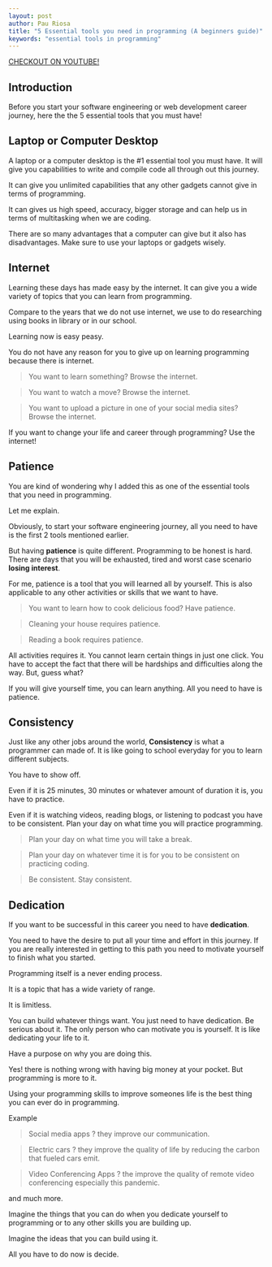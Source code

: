 ```yaml
---
layout: post
author: Pau Riosa
title: "5 Essential tools you need in programming (A beginners guide)"
keywords: "essential tools in programming"
---
```


[CHECKOUT ON YOUTUBE!](https://www.youtube.com/watch?v=czXehtMyPbI)

## Introduction

Before you start your software engineering or web development career journey, here the the 5 essential tools that you must have!

## Laptop or Computer Desktop

A laptop or a computer desktop is the #1 essential tool you must have. It will give you capabilities to write and compile code all through out this journey. 

It can give you unlimited capabilities that any other gadgets cannot give in terms of programming. 

It can gives us high speed, accuracy, bigger storage and can help us in terms of multitasking when we are coding. 

There are so many advantages that a computer can give but it also has disadvantages. Make sure to use your laptops or gadgets wisely.


## Internet

Learning these days has made easy by the internet. It can give you a wide variety of topics that you can learn from programming.

Compare to the years that we do not use internet, we use to do researching using books in library or in our school.

Learning now is easy peasy. 

You do not have any reason for you to give up on learning programming because there is internet.

> You want to learn something? Browse the internet.

> You want to watch a move? Browse the internet.

> You want to upload a picture in one of your social media sites? Browse the internet.

If you want to change your life and career through programming? Use the internet!

## Patience

You are kind of wondering why I added this as one of the essential tools that you need in programming.

Let me explain.

Obviously, to start your software engineering journey, all you need to have is the first 2 tools mentioned earlier.

But having **patience** is quite different. Programming to be honest is hard. There are days that you will be exhausted, tired and worst case scenario **losing interest**.

For me, patience is a tool that you will learned all by yourself.  This is also applicable to any other activities or skills that we want to have.

> You want to learn how to cook delicious food? Have patience.

> Cleaning your house requires patience.

> Reading a book requires patience.

All activities requires it. You cannot learn certain things in just one click. You have to accept the fact that there will be hardships and difficulties along the way. But, guess what?

If you will give yourself time, you can learn anything. All you need to have is patience.


## Consistency

Just like any other jobs around the world, **Consistency** is what a programmer can made of. It is like going to school everyday for you to learn different subjects. 

You have to show off.

Even if it is 25 minutes, 30 minutes or whatever amount of duration it is, you have to practice. 

Even if it is watching videos, reading blogs, or listening to podcast you have to be consistent. Plan your day on what time you will practice programming. 

> Plan your day on what time you will take a break.

> Plan your day on whatever time it is for you to be consistent on practicing coding. 

> Be consistent. Stay consistent.

## Dedication

If you want to be successful in this career you need to have **dedication**. 

You need to have the desire to put all your time and effort in this journey. If you are really interested in getting to this path you need to motivate yourself to finish what you started.

Programming itself is a never ending process. 

It is a topic that has a wide variety of range. 

It is limitless.

You can build whatever things want. You just need to have dedication. Be serious about it. The only person who can motivate you is yourself. It is like dedicating your life to it. 

Have a purpose on why you are doing this. 

Yes! there is nothing wrong with having big money at your pocket. But programming is more to it.

Using your programming skills to improve someones life is the best thing you can ever do in programming.

Example

> Social media apps ? they improve our communication.

> Electric cars ? they improve the quality of life by reducing the carbon that fueled cars emit.

> Video Conferencing Apps ? the improve the quality of remote video conferencing especially this pandemic.

and much more.

Imagine the things that you can do when you dedicate yourself to programming or to any other skills you are building up.

Imagine the ideas that you can build using it.

All you have to do now is decide.
